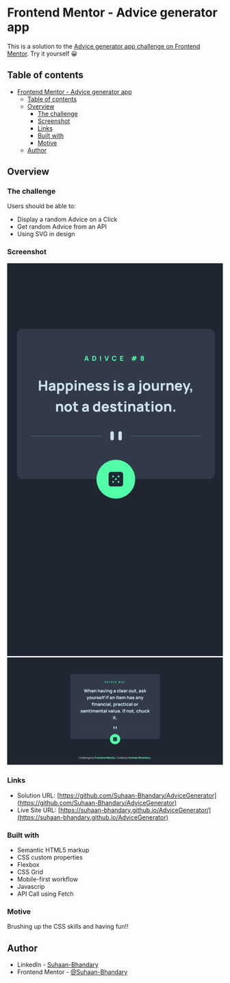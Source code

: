 # Frontend Mentor - Advice generator app

This is a solution to the [Advice generator app challenge on Frontend Mentor](https://www.frontendmentor.io/challenges/advice-generator-app-QdUG-13db).
Try it yourself 😀

## Table of contents

- [Frontend Mentor - Advice generator app](#frontend-mentor---advice-generator-app)
  - [Table of contents](#table-of-contents)
  - [Overview](#overview)
    - [The challenge](#the-challenge)
    - [Screenshot](#screenshot)
    - [Links](#links)
    - [Built with](#built-with)
    - [Motive](#motive)
  - [Author](#author)

## Overview

### The challenge

Users should be able to:

- Display a random Advice on a Click
- Get random Advice from an API
- Using SVG in design

### Screenshot

![Mobile](./ScreenShots/mobile.png)
![Desktop](./ScreenShots/desktop.png)

### Links

- Solution URL: [https://github.com/Suhaan-Bhandary/AdviceGenerator](https://github.com/Suhaan-Bhandary/AdviceGenerator)
- Live Site URL: [https://suhaan-bhandary.github.io/AdviceGenerator/](https://suhaan-bhandary.github.io/AdviceGenerator)

### Built with

- Semantic HTML5 markup
- CSS custom properties
- Flexbox
- CSS Grid
- Mobile-first workflow
- Javascrip
- API Call using Fetch

### Motive

Brushing up the CSS skills and having fun!!

## Author

- LinkedIn - [Suhaan-Bhandary](https://www.linkedin.com/in/suhaan-bhandary)
- Frontend Mentor - [@Suhaan-Bhandary](https://www.frontendmentor.io/profile/Suhaan-Bhandary)
